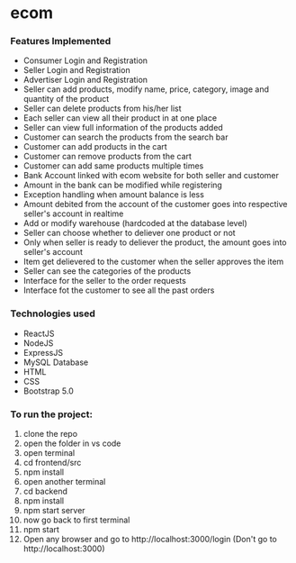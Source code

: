 # ecom

### Features Implemented

* Consumer Login and Registration
* Seller Login and Registration
* Advertiser Login and Registration
* Seller can add products, modify name, price, category, image and quantity of the product
* Seller can delete products from his/her list
* Each seller can view all their product in at one place
* Seller can view full information of the products added
* Customer can search the products from the search bar
* Customer can add products in the cart
* Customer can remove products from the cart
* Customer can add same products multiple times
* Bank Account linked with ecom website for both seller and customer
* Amount in the bank can be modified while registering
* Exception handling when amount balance is less
* Amount debited from the account of the customer goes into respective seller's account in realtime
* Add or modify warehouse (hardcoded at the database level)
* Seller can choose whether to deliever one product or not
* Only when seller is ready to deliever the product, the amount goes into seller's account
* Item get delievered to the customer when the seller approves the item
* Seller can see the categories of the products
* Interface for the seller to the order requests
* Interface fot the customer to see all the past orders

### Technologies used

* ReactJS
* NodeJS
* ExpressJS
* MySQL Database
* HTML
* CSS
* Bootstrap 5.0


### To run the project:

1. clone the repo
2. open the folder in vs code
3. open terminal
4. cd frontend/src
5. npm install
6. open another terminal
7. cd backend
9. npm install
10. npm start server
11. now go back to first terminal
12. npm start
13. Open any browser and go to http://localhost:3000/login     (Don't go to http://localhost:3000)
